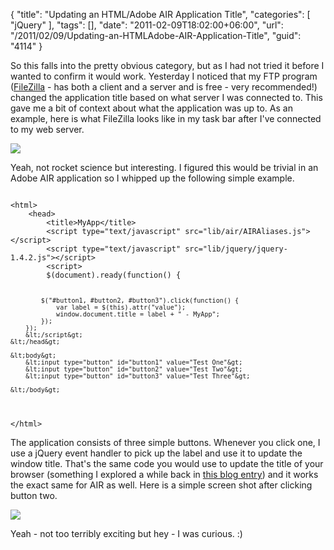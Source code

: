 {
	"title": "Updating an HTML/Adobe AIR Application Title",
	"categories": [
		"jQuery"
	],
	"tags": [],
	"date": "2011-02-09T18:02:00+06:00",
	"url": "/2011/02/09/Updating-an-HTMLAdobe-AIR-Application-Title",
	"guid": "4114"
}

So this falls into the pretty obvious category, but as I had not tried it before I wanted to confirm it would work. Yesterday I noticed that my FTP program (<a href="http://filezilla-project.org/">FileZilla</a> - has both a client and a server and is free - very recommended!) changed the application title based on what server I was connected to. This gave me a bit of context about what the application was up to. As an example, here is what FileZilla looks like in my task bar after I've connected to my web server.
<!--more-->
<p>

<img src="http://static.raymondcamden.com/images/ScreenClip19.png" />

<p>

Yeah, not rocket science but interesting. I figured this would be trivial in an Adobe AIR application so I whipped up the following simple example.

<p>

<code>
&lt;html&gt;
    &lt;head&gt;
        &lt;title&gt;MyApp&lt;/title&gt;
        &lt;script type="text/javascript" src="lib/air/AIRAliases.js"&gt;&lt;/script&gt;
        &lt;script type="text/javascript" src="lib/jquery/jquery-1.4.2.js"&gt;&lt;/script&gt;
		&lt;script&gt;
		$(document).ready(function() {
		
			$("#button1, #button2, #button3").click(function() {
				var label = $(this).attr("value");
				window.document.title = label + " - MyApp";
			});
		});
		&lt;/script&gt;
    &lt;/head&gt;

    &lt;body&gt;
		&lt;input type="button" id="button1" value="Test One"&gt; 
		&lt;input type="button" id="button2" value="Test Two"&gt; 
		&lt;input type="button" id="button3" value="Test Three"&gt; 
		
    &lt;/body&gt;
&lt;/html&gt;
</code>

<p>

The application consists of three simple buttons. Whenever you click one, I use a jQuery event handler to pick up the label and use it to update the window title. That's the same code you would use to update the title of your browser (something I explored a while back in <a href="http://www.coldfusionjedi.com/index.cfm/2010/10/19/Using-JavaScript-to-update-the-browser-window-title-when-the-user-is-away">this blog entry</a>) and it works the exact same for AIR as well. Here is a simple screen shot after clicking button two.

<p>

<img src="http://static.raymondcamden.com/images/cfjedi/ScreenClip20.png" />

<p>

Yeah - not too terribly exciting but hey - I was curious. :)